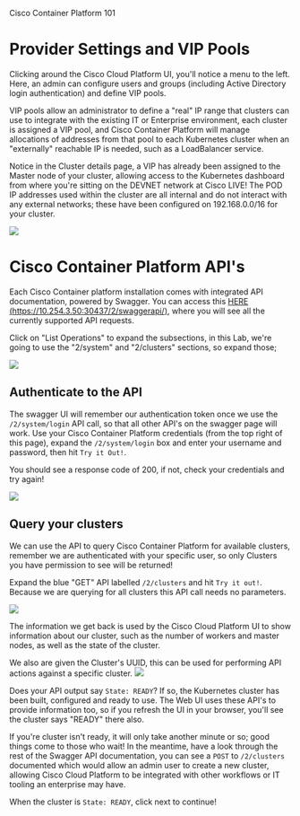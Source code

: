 Cisco Container Platform 101

# Provider Settings and VIP Pools

Clicking around the Cisco Cloud Platform UI, you'll notice a menu to the left.
Here, an admin can configure users and groups (including Active Directory login authentication) and define VIP pools.


VIP pools allow an administrator to define a "real" IP range that clusters can use to integrate with the existing IT or Enterprise environment, each cluster is assigned a VIP pool, and Cisco Container Platform will manage allocations of addresses from that pool to each Kubernetes cluster when an "externally" reachable IP is needed, such as a LoadBalancer service.

Notice in the Cluster details page, a VIP has already been assigned to the Master node of your cluster, allowing access to the Kubernetes dashboard from where you're sitting on the DEVNET network at Cisco LIVE! The POD IP addresses used within the cluster are all internal and do not interact with any external networks; these have been configured on 192.168.0.0/16 for your cluster.

![](/posts/files/CiscoContainerPlatform-101/assets/images/1234user-cpp-vippools.png)

# Cisco Container Platform API's

Each Cisco Container platform installation comes with integrated API documentation, powered by Swagger.
You can access this [HERE (https://10.254.3.50:30437/2/swaggerapi/)](https://10.254.3.50:30437/2/swaggerapi/), where you will see all the currently supported API requests.

Click on "List Operations" to expand the subsections, in this Lab, we're going to use the "2/system" and "2/clusters" sections, so expand those;

![](/posts/files/CiscoContainerPlatform-101/assets/images/expand_swagger_1.png)

## Authenticate to the API
The swagger UI will remember our authentication token once we use the `/2/system/login` API call, so that all other API's on the swagger page will work.
Use your Cisco Container Platform credentials (from the top right of this page), expand the `/2/system/login` box and enter your username and password, then hit `Try it Out!`.

You should see a response code of 200, if not, check your credentials and try again!

![](/posts/files/CiscoContainerPlatform-101/assets/images/swagger_cluster_login.png)

## Query your clusters
We can use the API to query Cisco Container Platform for available clusters, remember we are authenticated with your specific user, so only Clusters you have permission to see will be returned!

Expand the blue "GET" API labelled `/2/clusters` and hit `Try it out!`. Because we are querying for all clusters this API call needs no parameters.

![](/posts/files/CiscoContainerPlatform-101/assets/images/swagger_list_all_clusters.png)

The information we get back is used by the Cisco Cloud Platform UI to show information about our cluster, such as the number of workers and master nodes, as well as the state of the cluster.

We also are given the Cluster's UUID, this can be used for performing API actions against a specific cluster.
![](/posts/files/CiscoContainerPlatform-101/assets/images/swagger_cluster_uuid.png)

Does your API output say `State: READY`?
If so, the Kubernetes cluster has been built, configured and ready to use. The Web UI uses these API's to provide information too, so if you refresh the UI in your browser, you'll see the cluster says "READY" there also.

If you're cluster isn't ready, it will only take another minute or so; good things come to those who wait!
In the meantime, have a look through the rest of the Swagger API documentation, you can see a `POST` to `/2/clusters` documented which would allow an admin user to create a new cluster, allowing Cisco Cloud Platform to be integrated with other workflows or IT tooling an enterprise may have.

When the cluster is `State: READY`, click next to continue!
